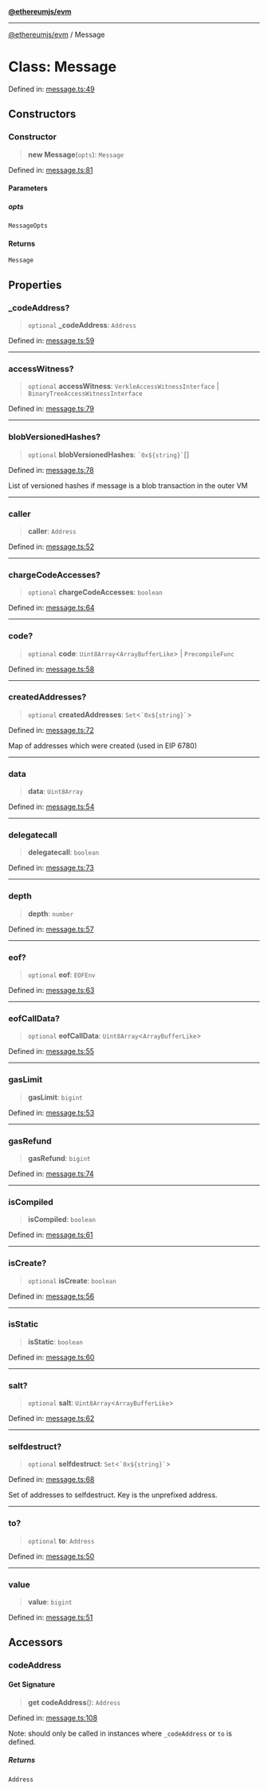 [**@ethereumjs/evm**](../README.md)

***

[@ethereumjs/evm](../README.md) / Message

# Class: Message

Defined in: [message.ts:49](https://github.com/ethereumjs/ethereumjs-monorepo/blob/master/packages/evm/src/message.ts#L49)

## Constructors

### Constructor

> **new Message**(`opts`): `Message`

Defined in: [message.ts:81](https://github.com/ethereumjs/ethereumjs-monorepo/blob/master/packages/evm/src/message.ts#L81)

#### Parameters

##### opts

`MessageOpts`

#### Returns

`Message`

## Properties

### \_codeAddress?

> `optional` **\_codeAddress**: `Address`

Defined in: [message.ts:59](https://github.com/ethereumjs/ethereumjs-monorepo/blob/master/packages/evm/src/message.ts#L59)

***

### accessWitness?

> `optional` **accessWitness**: `VerkleAccessWitnessInterface` \| `BinaryTreeAccessWitnessInterface`

Defined in: [message.ts:79](https://github.com/ethereumjs/ethereumjs-monorepo/blob/master/packages/evm/src/message.ts#L79)

***

### blobVersionedHashes?

> `optional` **blobVersionedHashes**: `` `0x${string}` ``[]

Defined in: [message.ts:78](https://github.com/ethereumjs/ethereumjs-monorepo/blob/master/packages/evm/src/message.ts#L78)

List of versioned hashes if message is a blob transaction in the outer VM

***

### caller

> **caller**: `Address`

Defined in: [message.ts:52](https://github.com/ethereumjs/ethereumjs-monorepo/blob/master/packages/evm/src/message.ts#L52)

***

### chargeCodeAccesses?

> `optional` **chargeCodeAccesses**: `boolean`

Defined in: [message.ts:64](https://github.com/ethereumjs/ethereumjs-monorepo/blob/master/packages/evm/src/message.ts#L64)

***

### code?

> `optional` **code**: `Uint8Array`\<`ArrayBufferLike`\> \| `PrecompileFunc`

Defined in: [message.ts:58](https://github.com/ethereumjs/ethereumjs-monorepo/blob/master/packages/evm/src/message.ts#L58)

***

### createdAddresses?

> `optional` **createdAddresses**: `Set`\<`` `0x${string}` ``\>

Defined in: [message.ts:72](https://github.com/ethereumjs/ethereumjs-monorepo/blob/master/packages/evm/src/message.ts#L72)

Map of addresses which were created (used in EIP 6780)

***

### data

> **data**: `Uint8Array`

Defined in: [message.ts:54](https://github.com/ethereumjs/ethereumjs-monorepo/blob/master/packages/evm/src/message.ts#L54)

***

### delegatecall

> **delegatecall**: `boolean`

Defined in: [message.ts:73](https://github.com/ethereumjs/ethereumjs-monorepo/blob/master/packages/evm/src/message.ts#L73)

***

### depth

> **depth**: `number`

Defined in: [message.ts:57](https://github.com/ethereumjs/ethereumjs-monorepo/blob/master/packages/evm/src/message.ts#L57)

***

### eof?

> `optional` **eof**: `EOFEnv`

Defined in: [message.ts:63](https://github.com/ethereumjs/ethereumjs-monorepo/blob/master/packages/evm/src/message.ts#L63)

***

### eofCallData?

> `optional` **eofCallData**: `Uint8Array`\<`ArrayBufferLike`\>

Defined in: [message.ts:55](https://github.com/ethereumjs/ethereumjs-monorepo/blob/master/packages/evm/src/message.ts#L55)

***

### gasLimit

> **gasLimit**: `bigint`

Defined in: [message.ts:53](https://github.com/ethereumjs/ethereumjs-monorepo/blob/master/packages/evm/src/message.ts#L53)

***

### gasRefund

> **gasRefund**: `bigint`

Defined in: [message.ts:74](https://github.com/ethereumjs/ethereumjs-monorepo/blob/master/packages/evm/src/message.ts#L74)

***

### isCompiled

> **isCompiled**: `boolean`

Defined in: [message.ts:61](https://github.com/ethereumjs/ethereumjs-monorepo/blob/master/packages/evm/src/message.ts#L61)

***

### isCreate?

> `optional` **isCreate**: `boolean`

Defined in: [message.ts:56](https://github.com/ethereumjs/ethereumjs-monorepo/blob/master/packages/evm/src/message.ts#L56)

***

### isStatic

> **isStatic**: `boolean`

Defined in: [message.ts:60](https://github.com/ethereumjs/ethereumjs-monorepo/blob/master/packages/evm/src/message.ts#L60)

***

### salt?

> `optional` **salt**: `Uint8Array`\<`ArrayBufferLike`\>

Defined in: [message.ts:62](https://github.com/ethereumjs/ethereumjs-monorepo/blob/master/packages/evm/src/message.ts#L62)

***

### selfdestruct?

> `optional` **selfdestruct**: `Set`\<`` `0x${string}` ``\>

Defined in: [message.ts:68](https://github.com/ethereumjs/ethereumjs-monorepo/blob/master/packages/evm/src/message.ts#L68)

Set of addresses to selfdestruct. Key is the unprefixed address.

***

### to?

> `optional` **to**: `Address`

Defined in: [message.ts:50](https://github.com/ethereumjs/ethereumjs-monorepo/blob/master/packages/evm/src/message.ts#L50)

***

### value

> **value**: `bigint`

Defined in: [message.ts:51](https://github.com/ethereumjs/ethereumjs-monorepo/blob/master/packages/evm/src/message.ts#L51)

## Accessors

### codeAddress

#### Get Signature

> **get** **codeAddress**(): `Address`

Defined in: [message.ts:108](https://github.com/ethereumjs/ethereumjs-monorepo/blob/master/packages/evm/src/message.ts#L108)

Note: should only be called in instances where `_codeAddress` or `to` is defined.

##### Returns

`Address`
